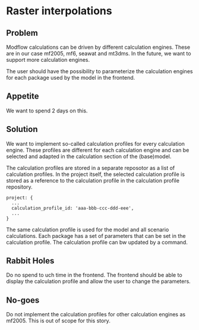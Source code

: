 # Raster interpolations

## Problem

Modflow calculations can be driven by different calculation engines.
These are in our case mf2005, mf6, seawat and mt3dms. In the future, we want to support more calculation engines.

The user should have the possibility to parameterize the calculation engines for each package used by the model in the
frontend.

## Appetite

We want to spend 2 days on this.

## Solution

We want to implement so-called calculation profiles for every calculation engine. These profiles are different for each
calculation engine and can be selected and adapted in the calculation section of the (base)model.

The calculation profiles are stored in a separate reposotor as a list of calculation profiles.
In the project itself, the selected calculation profile is stored as a reference to the calculation profile in the
calculation profile repository.

```
project: {
  ...
  calculation_profile_id: 'aaa-bbb-ccc-ddd-eee',
  ...
}
```

The same calculation profile is used for the model and all scenario calculations.
Each package has a set of parameters that can be set in the calculation profile.
The calculation profile can bw updated by a command.

## Rabbit Holes

Do no spend to uch time in the frontend. The frontend should be able to display the calculation profile and allow the
user to change the parameters.

## No-goes

Do not implement the calculation profiles for other calculation engines as mf2005.
This is out of scope for this story.

